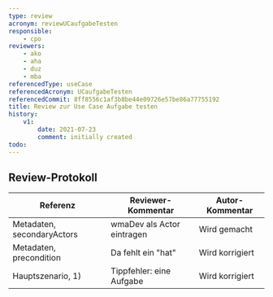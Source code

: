 ```yaml
---
type: review
acronym: reviewUCaufgabeTesten
responsible:
    - cpo
reviewers:
    - ako
    - aha
    - duz
    - mba
referencedType: useCase
referencedAcronym: UCaufgabeTesten
referencedCommit: 8ff8556c1af3b8be44e09726e57be86a77755192
title: Review zur Use Case Aufgabe testen
history:
    v1:
        date: 2021-07-23
        comment: initially created
todo:
---
```


## Review-Protokoll

| Referenz | Reviewer-Kommentar | Autor-Kommentar |
|------------|------------------|-----------------|
|Metadaten, secondaryActors | wmaDev als Actor eintragen | Wird gemacht |
|Metadaten, precondition | Da fehlt ein "hat" |Wird korrigiert |
|Hauptszenario, 1) |Tippfehler: eine Aufgabe |Wird korrigiert  |